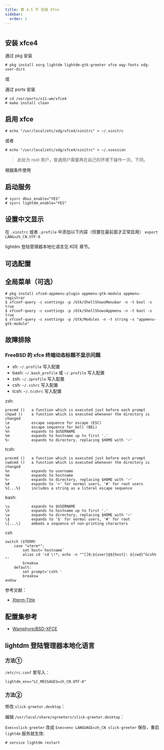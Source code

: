 ```yaml
---
title: 第 4.5 节 安装 Xfce
sidebar:
  order: 1
---
```

# 

## 安装 xfce4

通过 pkg 安装

```shell-session
# pkg install xorg lightdm lightdm-gtk-greeter xfce wqy-fonts xdg-user-dirs
```

或

通过 ports 安装

```shell-session
# cd /usr/ports/x11-wm/xfce4
# make install clean
```

## 启用 xfce

`# echo "/usr/local/etc/xdg/xfce4/xinitrc" > ~/.xinitrc`

或者

`# echo "/usr/local/etc/xdg/xfce4/xinitrc" > ~/.xsession`

> 此处为 root 用户，普通用户需要再在自己的环境下操作一次。下同。

根据条件使用

## 启动服务

```shell-session
# sysrc dbus_enable="YES"
# sysrc lightdm_enable="YES"
```

## 设置中文显示

在 `.xinitrc` 或者 `.profile` 中添加以下内容（但要在最前面才正常启用） `export LANG=zh_CN.UTF-8`

lightdm 登陆管理器本地化语言见 KDE 章节。
## 可选配置


## 全局菜单（可选）

```shell-session
# pkg install xfce4-appmenu-plugin appmenu-gtk-module appmenu-registrar
$ xfconf-query -c xsettings -p /Gtk/ShellShowsMenubar -n -t bool -s true
$ xfconf-query -c xsettings -p /Gtk/ShellShowsAppmenu -n -t bool -s true
$ xfconf-query -c xsettings -p /Gtk/Modules -n -t string -s "appmenu-gtk-module"
```

## 故障排除

### FreeBSD 的 xfce 终端动态标题不显示问题


 - sh: `~/.profile` 写入配置
 - bash: `~/.bash_profile` 或 `~/.profile` 写入配置
 - zsh: `~/.zprofile` 写入配置
 - csh: `~/.cshrc` 写入配置
 - tcsh: `~/.tcshrc` 写入配置

zsh:

```shell-session
precmd ()   a function which is executed just before each prompt
chpwd ()    a function which is executed whenever the directory is changed
\e          escape sequence for escape (ESC)
\a          escape sequence for bell (BEL)
%n          expands to $USERNAME
%m          expands to hostname up to first '.'
%~          expands to directory, replacing $HOME with '~'
```

tcsh:

```shell-session
precmd ()   a function which is executed just before each prompt
cwdcmd ()   a function which is executed whenever the directory is changed
%n          expands to username
%m          expands to hostname
%~          expands to directory, replacing $HOME with '~'
%#          expands to '>' for normal users, '#' for root users
%{...%}     includes a string as a literal escape sequence
```

bash:
```shell-session
\u          expands to $USERNAME
\h          expands to hostname up to first '.'
\w          expands to directory, replacing $HOME with '~'
\$          expands to '$' for normal users, '#' for root
\[...\]     embeds a sequence of non-printing characters
```

csh
```shell-session
switch ($TERM)
    case "xterm*":
        set host=`hostname`
        alias cd 'cd \!*; echo -n "^[]0;${user}@${host}: ${cwd}^Gcsh% "'
        breaksw
    default:
        set prompt='csh% '
        breaksw
endsw
```

参考文献： 

 - [Xterm-Title](http://www.faqs.org/docs/Linux-mini/Xterm-Title.html#ss4.1)



## 配置集参考

- [Wamphyre/BSD-XFCE](https://github.com/Wamphyre/BSD-XFCE)



## lightdm 登陆管理器本地化语言

### 方法①

`/etc/rc.conf` 里写入：

```
lightdm_env="LC_MESSAGES=zh_CN.UTF-8" 
```

###  方法②

修改 `slick-greeter.desktop`：

编辑 `/usr/local/share/xgreeters/slick-greeter.desktop`：

`Exec=slick-greeter` 改成 `Exec=env LANGUAGE=zh_CN slick-greeter` 保存，重启 `lightdm` 服务就生效:


```shell-session
# service lightdm restart
```

